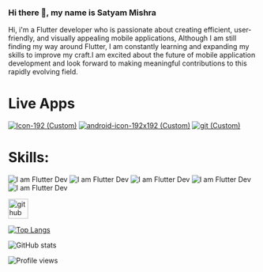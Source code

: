 ### Hi there 👋, my name is **Satyam Mishra**



Hi, i'm a Flutter developer who is passionate about creating efficient, user-friendly, and visually appealing mobile applications, Although I am still finding my way around Flutter, I am constantly learning and expanding my skills to improve my craft.I am excited about the future of mobile application development and look forward to making meaningful contributions to this rapidly evolving field.

# Live Apps
 
[![Icon-192 (Custom)](https://github.com/MSatyam-Mishra/MSatyam-Mishra/assets/12216430/cddfef23-4149-4c38-9dd9-147c3c84a092)](https://lofi-moosic.web.app/) [![android-icon-192x192 (Custom)](https://github.com/MSatyam-Mishra/MSatyam-Mishra/assets/12216430/5140a415-a584-4f1a-bfb1-32e6e1634ce8)](https://codimager.web.app/) [![git (Custom)](https://github.com/MSatyam-Mishra/MSatyam-Mishra/assets/12216430/c5788aea-382a-4d6e-a199-17ac1561eadf)](https://offline-chess.web.app/)

# Skills: 
![I am Flutter Dev](https://img.icons8.com/color/48/null/html-5--v1.png)        ![I am Flutter Dev](https://img.icons8.com/color/48/null/flutter.png)        ![I am Flutter Dev](https://img.icons8.com/color/48/null/dart.png)        ![I am Flutter Dev](https://img.icons8.com/color/48/null/python--v1.png)        ![I am Flutter Dev](https://img.icons8.com/color/48/null/firebase.png)








[<img src='https://cdn.jsdelivr.net/npm/simple-icons@3.0.1/icons/github.svg' alt='github' height='40'>](https://github.com/MSatyam-Mishra)  

[![Top Langs](https://github-readme-stats.vercel.app/api/top-langs/?username=MSatyam-Mishra)](https://github.com/anuraghazra/github-readme-stats)

![GitHub stats](https://github-readme-stats.vercel.app/api?username=MSatyam-Mishra&show_icons=true)  







![Profile views](https://gpvc.arturio.dev/MSatyam-Mishra)  

